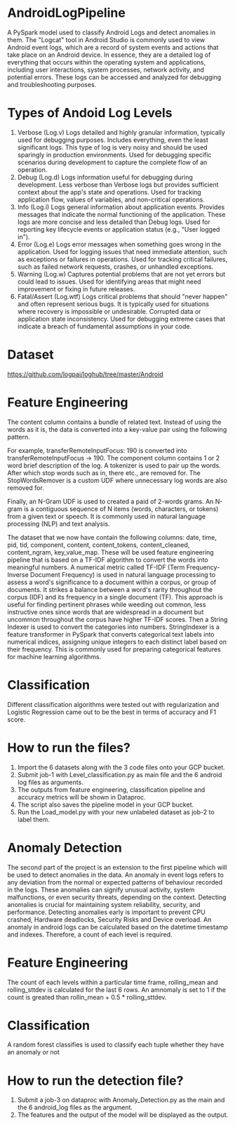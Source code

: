 # AndroidLogPipeline
A PySpark model used to classify Android Logs and detect anomalies in them.
The "Logcat" tool in Android Studio is commonly used to view Android event logs, which are a record of system events and actions that take place on an Android device. In essence, they are a detailed log of everything that occurs within the operating system and applications, including user interactions, system processes, network activity, and potential errors. These logs can be accessed and analyzed for debugging and troubleshooting purposes. 
# Types of Andoid Log Levels
1. Verbose (Log.v)
Logs detailed and highly granular information, typically used for debugging purposes. Includes everything, even the least significant logs. This type of log is very noisy and should be used sparingly in production environments. Used for debugging specific scenarios during development to capture the complete flow of an operation.
2. Debug (Log.d)
Logs information useful for debugging during development. Less verbose than Verbose logs but provides sufficient context about the app's state and operations. Used for tracking application flow, values of variables, and non-critical operations.
3. Info (Log.i)
Logs general information about application events. Provides messages that indicate the normal functioning of the application. These logs are more concise and less detailed than Debug logs. Used for reporting key lifecycle events or application status (e.g., "User logged in").
4. Error (Log.e)
Logs error messages when something goes wrong in the application. Used for logging issues that need immediate attention, such as exceptions or failures in operations. Used for tracking critical failures, such as failed network requests, crashes, or unhandled exceptions.
5. Warning (Log.w)
Captures potential problems that are not yet errors but could lead to issues. Used for identifying areas that might need improvement or fixing in future releases.
6. Fatal/Assert (Log.wtf)
Logs critical problems that should "never happen" and often represent serious bugs. It is typically used for situations where recovery is impossible or undesirable. Corrupted data or application state inconsistency. Used for debugging extreme cases that indicate a breach of fundamental assumptions in your code.
# Dataset 
https://github.com/logpai/loghub/tree/master/Android
# Feature Engineering
The content column contains a bundle of related text. Instead of using the words as it is, the data is converted into a key-value pair using the following pattern.
 
For example, transferRemoteInputFocus: 190 is converted into transferRemoteInputFocus -> 190.
The component column contains 1 or 2 word brief description of the log. A tokenizer is used to pair up the words. After which stop words such as in, there etc., are removed for. The StopWordsRemover is a custom UDF where unnecessary log words are also removed for.
 
Finally, an N-Gram UDF is used to created a paid of 2-words grams. An N-gram is a contiguous sequence of N items (words, characters, or tokens) from a given text or speech. It is commonly used in natural language processing (NLP) and text analysis.
 
The dataset that we now have contain the following columns: date, time, pid, tid, component, content, content_tokens, content_cleaned, content_ngram, key_value_map. These will be used feature engineering pipeline that is based on a TF-IDF algorithm to convert the words into meaningful numbers. A numerical metric called TF-IDF (Term Frequency-Inverse Document Frequency) is used in natural language processing to assess a word's significance to a document within a corpus, or group of documents. It strikes a balance between a word's rarity throughout the corpus (IDF) and its frequency in a single document (TF). This approach is useful for finding pertinent phrases while weeding out common, less instructive ones since words that are widespread in a document but uncommon throughout the corpus have higher TF-IDF scores.
	Then a String Indexer is used to convert the categories into numbers. StringIndexer is a feature transformer in PySpark that converts categorical text labels into numerical indices, assigning unique integers to each distinct label based on their frequency. This is commonly used for preparing categorical features for machine learning algorithms.
# Classification
Different classification algorithms were tested out with regularization and Logistic Regression came out to be the best in terms of accuracy and F1 score.
# How to run the files?
1) Import the 6 datasets along with the 3 code files onto your GCP bucket.
2) Submit job-1 with Level_classification.py as main file and the 6 android log files as arguments.
3) The outputs from feature engineering, classification pipeline and accuracy metrics will be shown in Dataproc.
4) The script also saves the pipeline model in your GCP bucket.
5) Run the Load_model.py with your new unlabeled dataset as job-2 to label them.
# Anomaly Detection
The second part of the project is an extension to the first pipeline which will be used to detect anomalies in the data. An anomaly in event logs refers to any deviation from the normal or expected patterns of behaviour recorded in the logs. These anomalies can signify unusual activity, system malfunctions, or even security threats, depending on the context. Detecting anomalies is crucial for maintaining system reliability, security, and performance.
	Detecting anomalies early is important to prevent CPU crashed, Hardware deadlocks, Security Risks and Device overload. An anomaly in android logs can be calculated based on the datetime timestamp and indexes. Therefore, a count of each level is required.
# Feature Engineering
The count of each levels within a particular time frame, rolling_mean and rolling_sttdev is calculated for the last 6 rows.
An amnomaly is set to 1 if the count is greated than rollin_mean + 0.5 * rolling_sttdev. 
# Classification
A random forest classifies is used to classify each tuple whether they have an anomaly or not
# How to run the detection file?
1) Submit a job-3 on dataproc with Anomaly_Detection.py as the main and the 6 android_log files as the argument.
2) The features and the output of the model will be displayed as the output.
